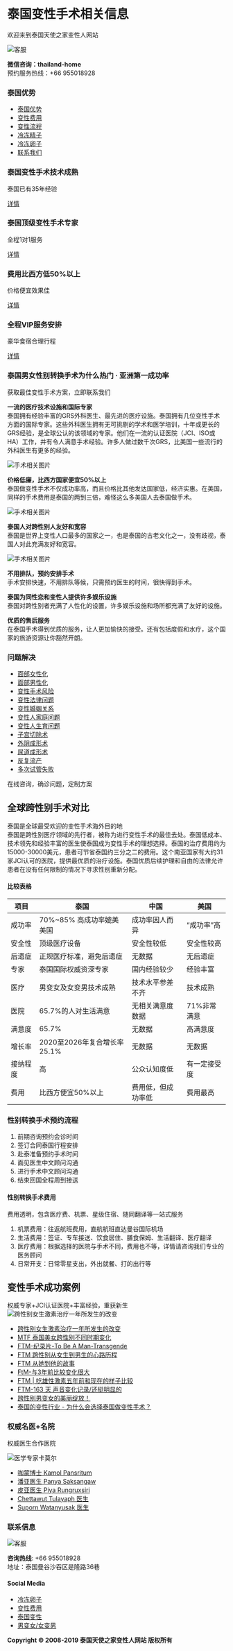 # 泰国变性手术相关信息

欢迎来到泰国天使之家变性人网站

![客服](https://example.com/path/to/image.jpg)

**微信咨询：thailand-home**  
预约服务热线：+66 955018928

### 泰国优势
- [泰国优势](https://example.com/home/Single/lists.html?tid=37)
- [变性费用](https://example.com/home/Single/lists.html?tid=34)
- [变性流程](https://example.com/home/Single/lists.html?tid=32)
- [冷冻精子](https://example.com/home/Single/lists.html?tid=38)
- [冷冻卵子](https://example.com/home/Single/lists.html?tid=104)
- [联系我们](https://example.com/home/Single/lists.html?tid=54)

### 泰国变性手术技术成熟
泰国已有35年经验

[详情](https://example.com/home/Single/lists.html?tid=32)

### 泰国顶级变性手术专家
全程1对1服务

[详情](https://example.com/home/Single/lists.html?tid=33)

### 费用比西方低50%以上
价格便宜效果佳

[详情](https://example.com/home/Article/lists.html?tid=46)

### 全程VIP服务安排
豪华食宿合理行程

[详情](https://example.com/home/Single/lists.html?tid=36)

### 泰国男女性别转换手术为什么热门 · 亚洲第一成功率
获取最佳变性手术方案，立即联系我们

**一流的医疗技术设施和国际专家**  
泰国拥有经验丰富的GRS外科医生、最先进的医疗设施。泰国拥有几位变性手术方面的国际专家。这些外科医生拥有无可挑剔的学术和医学培训，十年或更长的GRS经验，是全球公认的该领域的专家。他们在一流的认证医院（JCI、ISO或HA）工作，并有令人满意手术经验。许多人做过数千次GRS，比美国一些流行的外科医生有更多的经验。

![手术相关图片](https://example.com/path/to/image1.jpg)

**价格低廉，比西方国家便宜50%以上**  
泰国做变性手术不仅成功率高，而且价格比其他发达国家低，经济实惠。在美国，同样的手术费用是泰国的两到三倍，难怪这么多美国人去泰国做手术。

![手术相关图片](https://example.com/path/to/image2.jpg)

**泰国人对跨性别人友好和宽容**  
泰国是世界上变性人口最多的国家之一，也是泰国的古老文化之一，没有歧视，泰国人对此充满友好和宽容。

![手术相关图片](https://example.com/path/to/image3.jpg)

**不用排队，预约安排手术**  
手术安排快速，不用排队等候，只需预约医生的时间，很快得到手术。

**泰国为同性恋和变性人提供许多娱乐设施**  
泰国对跨性别者充满了人性化的设置，许多娱乐设施和场所都充满了友好的设施。

**优质的售后服务**  
在泰国手术得到优质的服务，让人更加愉快的接受。还有包括度假和水疗，这个国家的旅游资源让你豁然开朗。

### 问题解决
- [面部女性化](https://example.com/home/Article/lists.html?tid=42)
- [面部男性化](https://example.com/home/Article/lists.html?tid=42)
- [变性手术风险](https://example.com/home/Article/lists.html?tid=42)
- [变性法律问题](https://example.com/home/Article/lists.html?tid=42)
- [变性婚姻关系](https://example.com/home/Article/lists.html?tid=42)
- [变性人家庭问题](https://example.com/home/Article/lists.html?tid=42)
- [变性人生育问题](https://example.com/home/Article/lists.html?tid=42)
- [子宫切除术](https://example.com/home/Article/lists.html?tid=42)
- [外阴成形术](https://example.com/home/Article/lists.html?tid=42)
- [尿道成形术](https://example.com/home/Article/lists.html?tid=42)
- [反复流产](https://example.com/home/Article/lists.html?tid=42)
- [多次试管失败](https://example.com/home/Article/lists.html?tid=42)

在线咨询，确诊问题，定制方案

## 全球跨性别手术对比

泰国是全球最受欢迎的变性手术海外目的地  
泰国是跨性别医疗领域的先行者，被称为进行变性手术的最佳去处。泰国低成本、技术领先和经验丰富的医生使泰国成为变性手术的理想选择。泰国的治疗费用约为15000-30000美元，患者可节省泰国约三分之二的费用。这个南亚国家有大约31家JCI认可的医院，提供最优质的治疗设施。泰国优质后续护理和自由的法律允许患者在没有任何限制的情况下寻求性别重新分配。

#### 比较表格
| 项目           | 泰国                       | 中国                       | 美国                       |
|----------------|-----------------------------|-----------------------------|-----------------------------|
| 成功率         | 70%~85% 高成功率媲美美国  | 成功率因人而异             | “成功率”高                  |
| 安全性         | 顶级医疗设备               | 安全性较低                 | 安全性较高                  |
| 后遗症         | 正规医疗标准，避免后遗症   | 无数据                     | 无后遗症                   |
| 专家           | 泰国国际权威资深专家       | 国内经验较少               | 经验丰富                    |
| 医疗           | 男变女及女变男技术成熟     | 技术水平参差不齐           | 技术成熟                    |
| 医院           | 65.7%的人对生活满意        | 无相关满意度数据           | 71%非常满意                  |
| 满意度         | 65.7%                       | 无数据                     | 高满意度                   |
| 增长率         | 2020至2026年复合增长率25.1%| 无数据                     | 无数据                     |
| 接纳程度       | 高                          | 公众认知度低               | 有一定接受度                |
| 费用           | 比西方便宜50%以上           | 费用低，但成功率低         | 费用最高                    |

### 性别转换手术预约流程
1. 前期咨询预约会诊时间
2. 签订合同泰国行程安排
3. 赴泰准备预约手术时间
4. 面见医生中文顾问沟通
5. 进行手术中文顾问沟通
6. 结束回国全程周到接送

#### 性别转换手术费用
费用透明，包含医疗费、机票、星级住宿、随同翻译等一站式服务
1. 机票费用：往返航班费用，直航航班直达曼谷国际机场
2. 生活费用：签证、专车接送、饮食居住、膳食保姆、生活翻译、医疗翻译
3. 医疗费用：根据选择的医院与手术不同，费用也不等，详情请咨询我们专业的医务顾问
4. 日常开支：日常零星支出，外出就餐、打的出行等

## 变性手术成功案例
权威专家+JCI认证医院+丰富经验，重获新生
![跨性别女生激素治疗一年所发生的改变](https://example.com/path/to/image4.jpg)

- [跨性别女生激素治疗一年所发生的改变](https://example.com/chenggonganli/335.html)
- [MTF 泰国美女跨性别不同时期变化](https://example.com/chenggonganli/344.html)
- [FTM-纪录片-To Be A Man-Transgende](https://example.com/chenggonganli/343.html)
- [FTM 跨性别从女生到男生的心路历程](https://example.com/chenggonganli/342.html)
- [FTM 从她到他的故事](https://example.com/chenggonganli/341.html)
- [FtM-与3年前比较变化很大](https://example.com/chenggonganli/340.html)
- [FTM | 吃雄性激素五年前和现在的样子比较](https://example.com/chenggonganli/339.html)
- [FTM-163 天 声音变化记录/还挺明显的](https://example.com/chenggonganli/338.html)
- [跨性别男变女的美丽绽放！](https://example.com/chenggonganli/337.html)
- [泰国的变性行业 - 为什么会选择泰国做变性手术？](https://example.com/chenggonganli/336.html)

### 权威名医+名院
权威医生合作医院

![医学专家卡莫尔](https://example.com/path/to/image5.jpg)

- [咖蒙博士 Kamol Pansritum](https://example.com/mingyimingyuan/289.html)
- [潘亚医生 Panya Saksangaw](https://example.com/mingyimingyuan/188.html)
- [皮亚医生 Piya Rungruxsiri](https://example.com/mingyimingyuan/376.html)
- [Chettawut Tulayaph 医生](https://example.com/mingyimingyuan/375.html)
- [Suporn Watanyusak 医生](https://example.com/mingyimingyuan/372.html)

### 联系信息
![客服](https://example.com/path/to/image.jpg)

**咨询热线**: +66 955018928  
地址：泰国曼谷沙吞区是隆路36巷

#### Social Media
- [冷冻卵子](https://example.com/home/Single/lists.html?tid=104)
- [变性费用](https://example.com/shiguanfeiyong/)
- [泰国变性](https://example.com/taiguoshiguan/)
- [男变女/女变男](https://example.com/2disandaijishu/) 

**Copyright © 2008-2019 泰国天使之家变性人网站 版权所有**